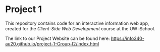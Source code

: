 # Project 1

This repository contains code for an interactive information web app, created for the _Client-Side Web Development_ course at the UW iSchool.

The link to our Project Website can be found here: https://info340-au20.github.io/project-1-Group-I2/index.html
